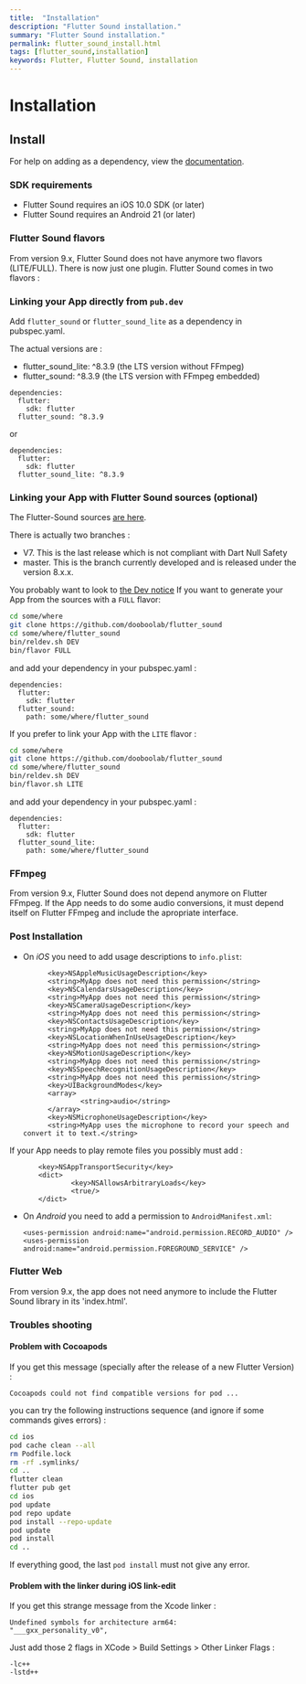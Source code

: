 ```yaml
---
title:  "Installation"
description: "Flutter Sound installation."
summary: "Flutter Sound installation."
permalink: flutter_sound_install.html
tags: [flutter_sound,installation]
keywords: Flutter, Flutter Sound, installation
---
```

# Installation

## Install

For help on adding as a dependency, view the [documentation](https://flutter.io/using-packages/).

### SDK requirements

* Flutter Sound requires an iOS 10.0 SDK \(or later\)
* Flutter Sound requires an Android 21 \(or later\)

### Flutter Sound flavors

From version 9.x, Flutter Sound does not have anymore two flavors (LITE/FULL).
There is now just one plugin.
Flutter Sound comes in two flavors :

### Linking your App directly from `pub.dev`

Add `flutter_sound` or `flutter_sound_lite` as a dependency in pubspec.yaml.

The actual versions are :

* flutter\_sound\_lite: ^8.3.9  \(the LTS version without FFmpeg\)
* flutter\_sound: ^8.3.9 \(the LTS version with FFmpeg embedded\)

```text
dependencies:
  flutter:
    sdk: flutter
  flutter_sound: ^8.3.9
```

or

```text
dependencies:
  flutter:
    sdk: flutter
  flutter_sound_lite: ^8.3.9
```

### Linking your App with Flutter Sound sources \(optional\)

The Flutter-Sound sources [are here](https://github.com/dooboolab/flutter_sound).

There is actually two branches :

* V7. This is the last release which is not compliant with Dart Null Safety
* master. This is the branch currently developed and is released under the version 8.x.x.

You probably want to look to [the Dev notice](tau_dev.html)
If you want to generate your App from the sources with a `FULL` flavor:

```bash
cd some/where
git clone https://github.com/dooboolab/flutter_sound
cd some/where/flutter_sound
bin/reldev.sh DEV
bin/flavor FULL
```

and add your dependency in your pubspec.yaml :

```text
dependencies:
  flutter:
    sdk: flutter
  flutter_sound:
    path: some/where/flutter_sound
```

If you prefer to link your App with the `LITE` flavor :

```bash
cd some/where
git clone https://github.com/dooboolab/flutter_sound
cd some/where/flutter_sound
bin/reldev.sh DEV
bin/flavor.sh LITE
```

and add your dependency in your pubspec.yaml :

```text
dependencies:
  flutter:
    sdk: flutter
  flutter_sound_lite:
    path: some/where/flutter_sound
```

### FFmpeg

From version 9.x, Flutter Sound does not depend anymore on Flutter FFmpeg.
If the App needs to do some audio conversions, it must depend itself on Flutter FFmpeg and include the apropriate interface.

### Post Installation

* On _iOS_ you need to add usage descriptions to `info.plist`:

  ```markup
        <key>NSAppleMusicUsageDescription</key>
        <string>MyApp does not need this permission</string>
        <key>NSCalendarsUsageDescription</key>
        <string>MyApp does not need this permission</string>
        <key>NSCameraUsageDescription</key>
        <string>MyApp does not need this permission</string>
        <key>NSContactsUsageDescription</key>
        <string>MyApp does not need this permission</string>
        <key>NSLocationWhenInUseUsageDescription</key>
        <string>MyApp does not need this permission</string>
        <key>NSMotionUsageDescription</key>
        <string>MyApp does not need this permission</string>
        <key>NSSpeechRecognitionUsageDescription</key>
        <string>MyApp does not need this permission</string>
        <key>UIBackgroundModes</key>
        <array>
                <string>audio</string>
        </array>
        <key>NSMicrophoneUsageDescription</key>
        <string>MyApp uses the microphone to record your speech and convert it to text.</string>
  ```

If your App needs to play remote files you possibly must add :

```markup
       <key>NSAppTransportSecurity</key>
       <dict>
               <key>NSAllowsArbitraryLoads</key>
               <true/>
       </dict>
```

* On _Android_ you need to add a permission to `AndroidManifest.xml`:

  ```markup
  <uses-permission android:name="android.permission.RECORD_AUDIO" />
  <uses-permission android:name="android.permission.FOREGROUND_SERVICE" />
  ```

### Flutter Web

From version 9.x, the app does not need anymore to include the Flutter Sound library in its 'index.html'.

### Troubles shooting

#### Problem with Cocoapods

If you get this message \(specially after the release of a new Flutter Version\) :

```text
Cocoapods could not find compatible versions for pod ...
```

you can try the following instructions sequence \(and ignore if some commands gives errors\) :

```bash
cd ios
pod cache clean --all
rm Podfile.lock
rm -rf .symlinks/
cd ..
flutter clean
flutter pub get
cd ios
pod update
pod repo update
pod install --repo-update
pod update
pod install
cd ..
```

If everything good, the last `pod install` must not give any error.

#### Problem with the linker during iOS link-edit

If you get this strange message from the Xcode linker : 
```
Undefined symbols for architecture arm64:
"___gxx_personality_v0",
```

Just add those 2 flags in XCode > Build Settings > Other Linker Flags :

```
-lc++
-lstd++
```
